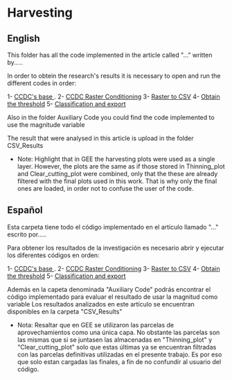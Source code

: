 # Harvesting


## English

This folder has all the code implemented in the article called "..." written by.....

In order to obtein the research's results it is necessary to open and run the different codes in order:

1- [CCDC's base ](Harvesting/Code/CCDC_Base.txt).
2- [CCDC Raster Conditioning](Harvesting/Code/CCDC_Raster_Conditioning.txt)
3- [Raster to CSV](Harvesting/Code/Raster_to_CSV.py)
4- [Obtain the threshold](Harvesting/Code/Obtein_the_Threshold.py)
5- [Classification and export](Harvesting/Code/Classification_and_export.py)

Also in the folder Auxiliary Code you could find the code implemented to use the magnitude variable

The result that were analysed in this article is upload in the folder CSV_Results

* Note:
Highlight that in GEE the harvesting plots were used as a single layer. However, the plots are the same as if those stored in Thinning_plot and Clear_cutting_plot were combined, only that the these are already filtered with the final plots used in this work. That is why only the final ones are loaded, in order not to confuse the user of the code. 


## Español

Esta carpeta tiene todo el código implementado en el artículo llamado "..." escrito por.....

Para obtener los resultados de la investigación es necesario abrir y ejecutar los diferentes códigos en orden:

1- [CCDC's base ](Harvesting/Code/CCDC_Base.txt).
2- [CCDC Raster Conditioning](Harvesting/Code/CCDC_Raster_Conditioning.txt)
3- [Raster to CSV](Harvesting/Code/Raster_to_CSV.py)
4- [Obtain the threshold](Harvesting/Code/Obtein_the_Threshold.py)
5- [Classification and export](Harvesting/Code/Classification_and_export.py)

Además en la capeta denominada "Auxiliary Code" podrás encontrar el código implementado para evaluar el resultado de usar la magnitud como variable
Los resultados analizados en este artículo se encuentran disponibles en la carpeta "CSV_Results"

* Nota:
Resaltar que en GEE se utilizaron las parcelas de aprovechamientos como una única capa. No obstante las parcelas son las mismas que si se juntasen las almacenadas en "Thinning_plot" y "Clear_cutting_plot" solo que estas últimas ya se encuentran filtradas con las parcelas definitivas utilizadas en el presente trabajo. Es por eso que solo estan cargadas las finales, a fin de no confundir al usuario del código.
